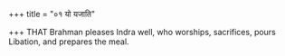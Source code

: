 +++
title = "०१ यो यजाति"

+++
THAT Brahman pleases Indra well, who worships, sacrifices, pours Libation, and prepares the meal.